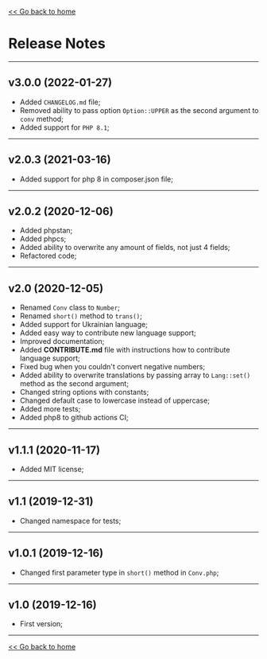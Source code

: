 [<< Go back to home](https://github.com/SerhiiCho/short-number/blob/master/README.md)

# Release Notes

----

## v3.0.0 (2022-01-27)

- Added `CHANGELOG.md` file;
- Removed ability to pass option `Option::UPPER` as the second argument to `conv` method;
- Added support for `PHP 8.1`;

----

## v2.0.3 (2021-03-16)

- Added support for php 8 in composer.json file;

----

## v2.0.2 (2020-12-06)

- Added phpstan;
- Added phpcs;
- Added ability to overwrite any amount of fields, not just 4 fields;
- Refactored code;

----

## v2.0 (2020-12-05)

- Renamed `Conv` class to `Number`;
- Renamed `short()` method to `trans()`;
- Added support for Ukrainian language;
- Added easy way to contribute new language support;
- Improved documentation;
- Added **CONTRIBUTE.md** file with instructions how to contribute language support;
- Fixed bug when you couldn't convert negative numbers;
- Added ability to overwrite translations by passing array to `Lang::set()` method as the second argument;
- Changed string options with constants;
- Changed default case to lowercase instead of uppercase;
- Added more tests;
- Added php8 to github actions CI;

----

## v1.1.1 (2020-11-17)

- Added MIT license;

----

## v1.1 (2019-12-31)

- Changed namespace for tests;
 
----

## v1.0.1 (2019-12-16)

- Changed first parameter type in `short()` method in `Conv.php`;

----

## v1.0 (2019-12-16)

- First version;

----

[<< Go back to home](https://github.com/SerhiiCho/short-number/blob/master/README.md)
